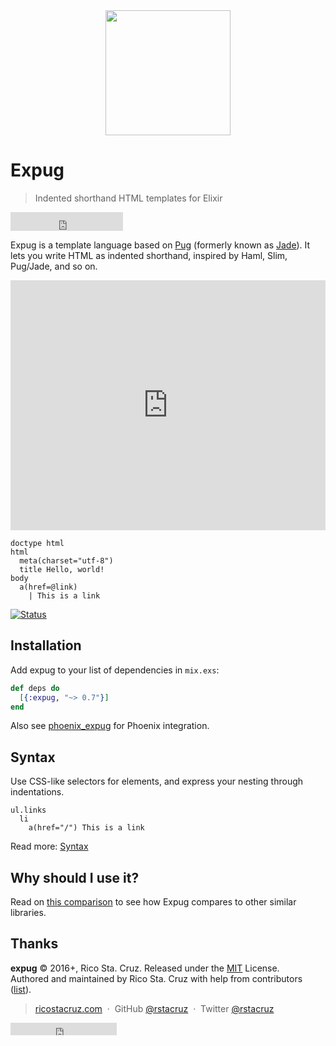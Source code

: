 <center><img src="https://cdn.rawgit.com/pugjs/pug-logo/eec436cee8fd9d1726d7839cbe99d1f694692c0c/SVG/pug-final-logo-_-colour-128.svg" height="200"></center>

# Expug

> Indented shorthand HTML templates for Elixir

<p><iframe src="https://ghbtns.com/github-btn.html?user=rstacruz&repo=expug&type=star&count=true&size=large" frameborder="0" scrolling="0" width="180px" height="30px"></iframe></p>

Expug is a template language based on [Pug][] (formerly known as [Jade][]).
It lets you write HTML as indented shorthand, inspired by Haml, Slim, Pug/Jade, and so on.

<iframe src='https://try-expug.herokuapp.com/try?code=doctype%20html%0Ahtml%0A%20%20head%0A%20%20%20%20meta(charset%3D%22utf-8%22)%0A%20%20%20%20title%20Hello%0A%20%20body%0A%20%20%20%20a.button(href%3D%40link)%0A%20%20%20%20%20%20%7C%20This%20is%20a%20link' height='400' width='100%' style='border: 0'></iframe>

```jade
doctype html
html
  meta(charset="utf-8")
  title Hello, world!
body
  a(href=@link)
    | This is a link
```

[![Status](https://travis-ci.org/rstacruz/expug.svg?branch=master)](https://travis-ci.org/rstacruz/expug "See test builds")

[Pug]: http://www.pug-lang.com/
[Jade]: http://jade-lang.com/

## Installation

Add expug to your list of dependencies in `mix.exs`:

```elixir
def deps do
  [{:expug, "~> 0.7"}]
end
```

Also see [phoenix_expug](https://github.com/rstacruz/phoenix_expug) for Phoenix integration.

## Syntax

Use CSS-like selectors for elements, and express your nesting through indentations.

```jade
ul.links
  li
    a(href="/") This is a link
```

Read more: [Syntax](https://hexdocs.pm/expug/syntax.html)

## Why should I use it?

Read on [this comparison](https://hexdocs.pm/expug/prior_art.html) to see how Expug compares to other similar libraries.

## Thanks

**expug** © 2016+, Rico Sta. Cruz. Released under the [MIT] License.<br>
Authored and maintained by Rico Sta. Cruz with help from contributors ([list][contributors]).

> [ricostacruz.com](http://ricostacruz.com) &nbsp;&middot;&nbsp;
> GitHub [@rstacruz](https://github.com/rstacruz) &nbsp;&middot;&nbsp;
> Twitter [@rstacruz](https://twitter.com/rstacruz)

[MIT]: http://mit-license.org/
[contributors]: http://github.com/rstacruz/expug/contributors

<p><iframe src="https://ghbtns.com/github-btn.html?user=rstacruz&type=follow&count=true" frameborder="0" scrolling="0" width="170px" height="20px"></iframe></p>
